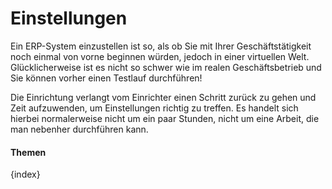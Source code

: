 <!-- add-breadcrumbs -->
# Einstellungen


Ein ERP-System einzustellen ist so, als ob Sie mit Ihrer Geschäftstätigkeit noch einmal von vorne beginnen würden, jedoch in einer virtuellen Welt. Glücklicherweise ist es nicht so schwer wie im realen Geschäftsbetrieb und Sie können vorher einen Testlauf durchführen!

Die Einrichtung verlangt vom Einrichter einen Schritt zurück zu gehen und Zeit aufzuwenden, um Einstellungen richtig zu treffen. Es handelt sich hierbei normalerweise nicht um ein paar Stunden, nicht um eine Arbeit, die man nebenher durchführen kann.

#### Themen

{index}

